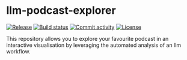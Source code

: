 # llm-podcast-explorer

[![Release](https://img.shields.io/github/v/release/danielressi/llm-podcast-explorer)](https://img.shields.io/github/v/release/danielressi/llm-podcast-explorer)
[![Build status](https://img.shields.io/github/actions/workflow/status/danielressi/llm-podcast-explorer/main.yml?branch=main)](https://github.com/danielressi/llm-podcast-explorer/actions/workflows/main.yml?query=branch%3Amain)
[![Commit activity](https://img.shields.io/github/commit-activity/m/danielressi/llm-podcast-explorer)](https://img.shields.io/github/commit-activity/m/danielressi/llm-podcast-explorer)
[![License](https://img.shields.io/github/license/danielressi/llm-podcast-explorer)](https://img.shields.io/github/license/danielressi/llm-podcast-explorer)

This repository allows you to explore your favourite podcast in an interactive visualisation by leveraging the automated analysis of an llm workflow.
